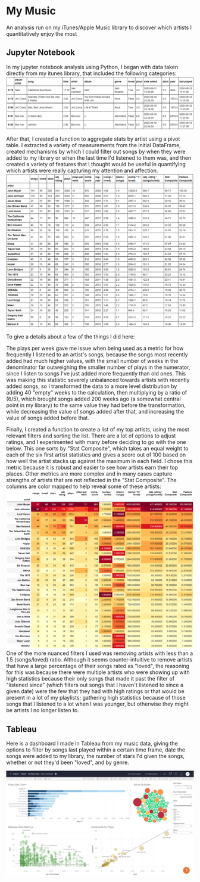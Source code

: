 # My Music
An analysis run on my iTunes/Apple Music library to discover which artists I quantitatively enjoy the most
 

## Jupyter Notebook
In my jupyter notebook analysis using Python, I began with data taken directly from my itunes library, that included the following categories:
![df](mymusic_df.png)

After that, I created a function to aggregate stats by artist using a pivot table. I extracted a variety of measurements from the initial 
DataFrame, created mechanisms by which I could filter out songs by when they were added to my library or when the last time I'd listened to 
them was, and then created a variety of features that I thought would be useful in quantifying which artists were really capturing my attention
and affection. 
![Artist Stats](mymusic_artist_stats.png)

To give a details about a few of the things I did here: 

The plays per week gave me issue when being used as a metric for how frequently I listened to an artist's songs, because the songs most recently 
added had much higher values, with the small number of weeks in the denominator far outweighing the smaller number of plays in the numerator, 
since I listen to songs I've just added more frequently than old ones. This was making this statistic severely unbalanced towards artists with recently 
added songs, so I transformed the data to a more level distribution by adding 40 "empty" weeks to the calculation, then multiplying by a ratio of (6/5),
which brought songs added 200 weeks ago (a somewhat central point in my library) to the same value they had before the transformation, while decreasing
the value of songs added after that, and increasing the value of songs added before that.


Finally, I created a function to create a list of my top artists, using the most relevant filters and sorting the list. There are a lot of options to 
adjust ratings, and I experimented with many before deciding to go with the one below. This one sorts by "Stat Composite", which takes an equal weight to
each of the six first artist statistics and gives a score out of 100 based on how well the artist stacks up against the maximum in each field. I chose
this metric because it is robust and easier to see how artists earn their top places. Other metrics are more complex and in many cases capture strengths 
of artists that are not reflected in the "Stat Composite". The columns are color mapped to help reveal some of these artists:
![Top Artists](mymusic_top_artists.png)
One of the more nuanced filters I used was removing artists with less than a 1.5 (songs/loved) ratio. Although it seems counter-intuitive to remove artists that have a large percentage of their songs rated as "loved", the reasoning for this was because there were multiple artists who were showing up with high statistics because their 
only songs that made it past the filter of "listened since" (which filters out songs that I haven't listened to since a given date) were the few that 
they had with high ratings or that would be present in a lot of my playlists; gathering high statistics because of those songs that I listened to a lot 
when I was younger, but otherwise they might be artists I no longer listen to. 

## Tableau
Here is a dashboard I made in Tableau from my music data, giving the options to filter by songs last played within a certain time frame,
date the songs were added to my library, the number of stars I'd given the songs, whether or not they'd been "loved", and by genre.

![My Music Tableau](TableauMyMusicDashboard.png)
